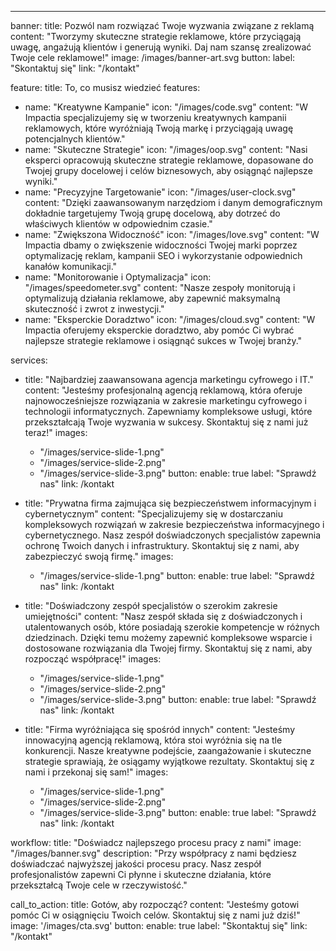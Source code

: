 ---
banner:
  title: Pozwól nam rozwiązać Twoje wyzwania związane z reklamą
  content: "Tworzymy skuteczne strategie reklamowe, które przyciągają uwagę, angażują klientów i generują wyniki. Daj nam szansę zrealizować Twoje cele reklamowe!"
  image: /images/banner-art.svg
  button:
    label: "Skontaktuj się"
    link: "/kontakt"

feature:
  title: To, co musisz wiedzieć
  features:
  - name: "Kreatywne Kampanie"
    icon: "/images/code.svg"
    content: "W Impactia specjalizujemy się w tworzeniu kreatywnych kampanii reklamowych, które wyróżniają Twoją markę i przyciągają uwagę potencjalnych klientów."
  - name: "Skuteczne Strategie"
    icon: "/images/oop.svg"
    content: "Nasi eksperci opracowują skuteczne strategie reklamowe, dopasowane do Twojej grupy docelowej i celów biznesowych, aby osiągnąć najlepsze wyniki."
  - name: "Precyzyjne Targetowanie"
    icon: "/images/user-clock.svg"
    content: "Dzięki zaawansowanym narzędziom i danym demograficznym dokładnie targetujemy Twoją grupę docelową, aby dotrzeć do właściwych klientów w odpowiednim czasie."
  - name: "Zwiększona Widoczność"
    icon: "/images/love.svg"
    content: "W Impactia dbamy o zwiększenie widoczności Twojej marki poprzez optymalizację reklam, kampanii SEO i wykorzystanie odpowiednich kanałów komunikacji."
  - name: "Monitorowanie i Optymalizacja"
    icon: "/images/speedometer.svg"
    content: "Nasze zespoły monitorują i optymalizują działania reklamowe, aby zapewnić maksymalną skuteczność i zwrot z inwestycji."
  - name: "Eksperckie Doradztwo"
    icon: "/images/cloud.svg"
    content: "W Impactia oferujemy eksperckie doradztwo, aby pomóc Ci wybrać najlepsze strategie reklamowe i osiągnąć sukces w Twojej branży."

services:
  - title: "Najbardziej zaawansowana agencja marketingu cyfrowego i IT."
    content: "Jesteśmy profesjonalną agencją reklamową, która oferuje najnowocześniejsze rozwiązania w zakresie marketingu cyfrowego i technologii informatycznych. Zapewniamy kompleksowe usługi, które przekształcają Twoje wyzwania w sukcesy. Skontaktuj się z nami już teraz!"
    images:
      - "/images/service-slide-1.png"
      - "/images/service-slide-2.png"
      - "/images/service-slide-3.png"
    button:
      enable: true
      label: "Sprawdź nas"
      link: /kontakt

  - title: "Prywatna firma zajmująca się bezpieczeństwem informacyjnym i cybernetycznym"
    content: "Specjalizujemy się w dostarczaniu kompleksowych rozwiązań w zakresie bezpieczeństwa informacyjnego i cybernetycznego. Nasz zespół doświadczonych specjalistów zapewnia ochronę Twoich danych i infrastruktury. Skontaktuj się z nami, aby zabezpieczyć swoją firmę."
    images: 
      - "/images/service-slide-1.png"
    button:
      enable: true
      label: "Sprawdź nas"
      link: /kontakt
  
  - title: "Doświadczony zespół specjalistów o szerokim zakresie umiejętności"
    content: "Nasz zespół składa się z doświadczonych i utalentowanych osób, które posiadają szerokie kompetencje w różnych dziedzinach. Dzięki temu możemy zapewnić kompleksowe wsparcie i dostosowane rozwiązania dla Twojej firmy. Skontaktuj się z nami, aby rozpocząć współpracę!"
    images:
      - "/images/service-slide-1.png"
      - "/images/service-slide-2.png"
      - "/images/service-slide-3.png"
    button:
      enable: true
      label: "Sprawdź nas"
      link: /kontakt

  - title: "Firma wyróżniająca się spośród innych"
    content: "Jesteśmy innowacyjną agencją reklamową, która stoi wyróżnia się na tle konkurencji. Nasze kreatywne podejście, zaangażowanie i skuteczne strategie sprawiają, że osiągamy wyjątkowe rezultaty. Skontaktuj się z nami i przekonaj się sam!"
    images:
      - "/images/service-slide-1.png"
      - "/images/service-slide-2.png"
      - "/images/service-slide-3.png"
    button:
      enable: true
      label: "Sprawdź nas"
      link: /kontakt

workflow: 
  title: "Doświadcz najlepszego procesu pracy z nami"
  image: "/images/banner.svg"
  description: "Przy współpracy z nami będziesz doświadczać najwyższej jakości procesu pracy. Nasz zespół profesjonalistów zapewni Ci płynne i skuteczne działania, które przekształcą Twoje cele w rzeczywistość."

call_to_action:
  title: Gotów, aby rozpocząć?
  content: "Jesteśmy gotowi pomóc Ci w osiągnięciu Twoich celów. Skontaktuj się z nami już dziś!"
  image: '/images/cta.svg'
  button:
    enable: true
    label: "Skontaktuj się"
    link: "/kontakt"
